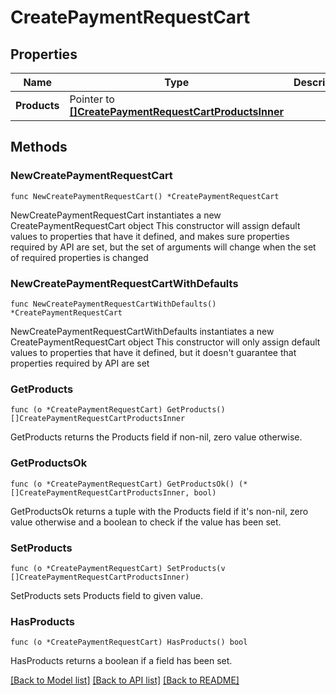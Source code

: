 # CreatePaymentRequestCart

## Properties

Name | Type | Description | Notes
------------ | ------------- | ------------- | -------------
**Products** | Pointer to [**[]CreatePaymentRequestCartProductsInner**](CreatePaymentRequestCartProductsInner.md) |  | [optional] 

## Methods

### NewCreatePaymentRequestCart

`func NewCreatePaymentRequestCart() *CreatePaymentRequestCart`

NewCreatePaymentRequestCart instantiates a new CreatePaymentRequestCart object
This constructor will assign default values to properties that have it defined,
and makes sure properties required by API are set, but the set of arguments
will change when the set of required properties is changed

### NewCreatePaymentRequestCartWithDefaults

`func NewCreatePaymentRequestCartWithDefaults() *CreatePaymentRequestCart`

NewCreatePaymentRequestCartWithDefaults instantiates a new CreatePaymentRequestCart object
This constructor will only assign default values to properties that have it defined,
but it doesn't guarantee that properties required by API are set

### GetProducts

`func (o *CreatePaymentRequestCart) GetProducts() []CreatePaymentRequestCartProductsInner`

GetProducts returns the Products field if non-nil, zero value otherwise.

### GetProductsOk

`func (o *CreatePaymentRequestCart) GetProductsOk() (*[]CreatePaymentRequestCartProductsInner, bool)`

GetProductsOk returns a tuple with the Products field if it's non-nil, zero value otherwise
and a boolean to check if the value has been set.

### SetProducts

`func (o *CreatePaymentRequestCart) SetProducts(v []CreatePaymentRequestCartProductsInner)`

SetProducts sets Products field to given value.

### HasProducts

`func (o *CreatePaymentRequestCart) HasProducts() bool`

HasProducts returns a boolean if a field has been set.


[[Back to Model list]](../README.md#documentation-for-models) [[Back to API list]](../README.md#documentation-for-api-endpoints) [[Back to README]](../README.md)


